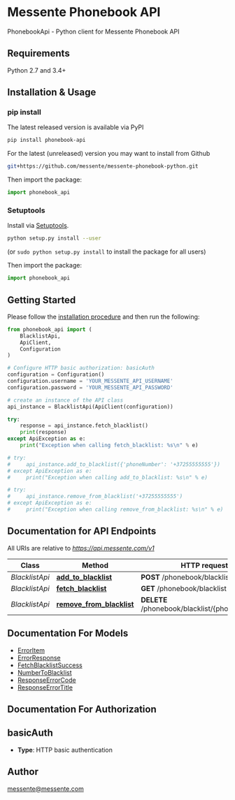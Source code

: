 # Messente Phonebook API

PhonebookApi - Python client for Messente Phonebook API

## Requirements

Python 2.7 and 3.4+

## Installation & Usage
### pip install

The latest released version is available via PyPI

```sh
pip install phonebook-api
```

For the latest (unreleased) version you may want to install from Github

```sh
git+https://github.com/messente/messente-phonebook-python.git
```

Then import the package:

```python
import phonebook_api
```

### Setuptools

Install via [Setuptools](http://pypi.python.org/pypi/setuptools).

```sh
python setup.py install --user
```
(or `sudo python setup.py install` to install the package for all users)

Then import the package:
```python
import phonebook_api
```

## Getting Started

Please follow the [installation procedure](#installation--usage) and then run the following:

```python
from phonebook_api import (
    BlacklistApi,
    ApiClient,
    Configuration
)

# Configure HTTP basic authorization: basicAuth
configuration = Configuration()
configuration.username = 'YOUR_MESSENTE_API_USERNAME'
configuration.password = 'YOUR_MESSENTE_API_PASSWORD'

# create an instance of the API class
api_instance = BlacklistApi(ApiClient(configuration))

try:
    response = api_instance.fetch_blacklist()
    print(response)
except ApiException as e:
    print("Exception when calling fetch_blacklist: %s\n" % e)

# try:
#     api_instance.add_to_blacklist({'phoneNumber': '+37255555555'})
# except ApiException as e:
#     print("Exception when calling add_to_blacklist: %s\n" % e)

# try:
#     api_instance.remove_from_blacklist('+37255555555')
# except ApiException as e:
#     print("Exception when calling remove_from_blacklist: %s\n" % e)
```

## Documentation for API Endpoints

All URIs are relative to *https://api.messente.com/v1*

Class | Method | HTTP request |
------------ | ------------- | ------------- |
*BlacklistApi* | [**add_to_blacklist**](docs/BlacklistApi.md#add_to_blacklist) | **POST** /phonebook/blacklist |
*BlacklistApi* | [**fetch_blacklist**](docs/BlacklistApi.md#fetch_blacklist) | **GET** /phonebook/blacklist |
*BlacklistApi* | [**remove_from_blacklist**](docs/BlacklistApi.md#remove_from_blacklist) | **DELETE** /phonebook/blacklist/{phone_number} |


## Documentation For Models

 - [ErrorItem](docs/ErrorItem.md)
 - [ErrorResponse](docs/ErrorResponse.md)
 - [FetchBlacklistSuccess](docs/FetchBlacklistSuccess.md)
 - [NumberToBlacklist](docs/NumberToBlacklist.md)
 - [ResponseErrorCode](docs/ResponseErrorCode.md)
 - [ResponseErrorTitle](docs/ResponseErrorTitle.md)


## Documentation For Authorization


## basicAuth

- **Type**: HTTP basic authentication


## Author

messente@messente.com


